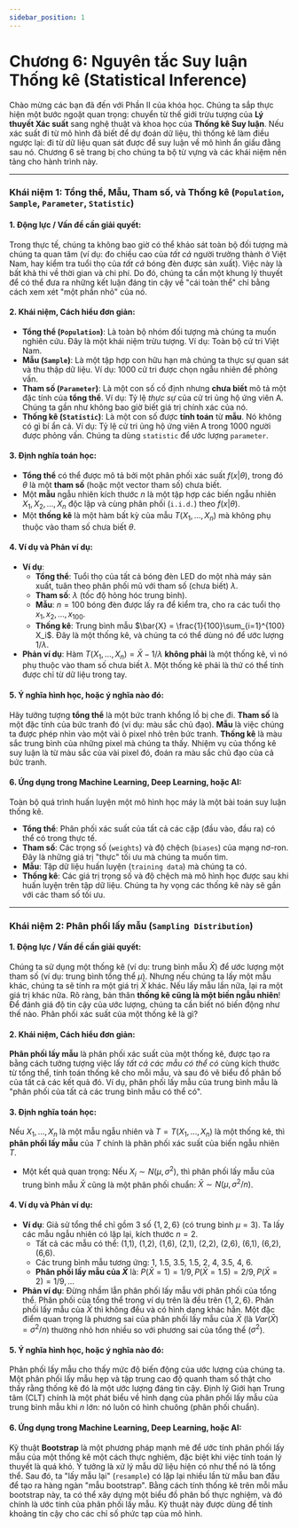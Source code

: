 ```yaml
---
sidebar_position: 1
---
```


# Chương 6: Nguyên tắc Suy luận Thống kê (Statistical Inference)

Chào mừng các bạn đã đến với Phần II của khóa học. Chúng ta sắp thực hiện một bước ngoặt quan trọng: chuyển từ thế giới trừu tượng của **Lý thuyết Xác suất** sang nghệ thuật và khoa học của **Thống kê Suy luận**. Nếu xác suất đi từ mô hình đã biết để dự đoán dữ liệu, thì thống kê làm điều ngược lại: đi từ dữ liệu quan sát được để suy luận về mô hình ẩn giấu đằng sau nó. Chương 6 sẽ trang bị cho chúng ta bộ từ vựng và các khái niệm nền tảng cho hành trình này.

---

### **Khái niệm 1: Tổng thể, Mẫu, Tham số, và Thống kê (`Population`, `Sample`, `Parameter`, `Statistic`)**

#### 1. Động lực / Vấn đề cần giải quyết:
Trong thực tế, chúng ta không bao giờ có thể khảo sát toàn bộ đối tượng mà chúng ta quan tâm (ví dụ: đo chiều cao của *tất cả* người trưởng thành ở Việt Nam, hay kiểm tra tuổi thọ của *tất cả* bóng đèn được sản xuất). Việc này là bất khả thi về thời gian và chi phí. Do đó, chúng ta cần một khung lý thuyết để có thể đưa ra những kết luận đáng tin cậy về "cái toàn thể" chỉ bằng cách xem xét "một phần nhỏ" của nó.

#### 2. Khái niệm, Cách hiểu đơn giản:
* **Tổng thể (`Population`)**: Là toàn bộ nhóm đối tượng mà chúng ta muốn nghiên cứu. Đây là một khái niệm trừu tượng. Ví dụ: Toàn bộ cử tri Việt Nam.
* **Mẫu (`Sample`)**: Là một tập hợp con hữu hạn mà chúng ta thực sự quan sát và thu thập dữ liệu. Ví dụ: 1000 cử tri được chọn ngẫu nhiên để phỏng vấn.
* **Tham số (`Parameter`)**: Là một con số cố định nhưng **chưa biết** mô tả một đặc tính của **tổng thể**. Ví dụ: Tỷ lệ *thực sự* của cử tri ủng hộ ứng viên A. Chúng ta gần như không bao giờ biết giá trị chính xác của nó.
* **Thống kê (`Statistic`)**: Là một con số được **tính toán** từ **mẫu**. Nó không có gì bí ẩn cả. Ví dụ: Tỷ lệ cử tri ủng hộ ứng viên A trong 1000 người được phỏng vấn. Chúng ta dùng `statistic` để ước lượng `parameter`.

#### 3. Định nghĩa toán học:
* **Tổng thể** có thể được mô tả bởi một phân phối xác suất $f(x | \theta)$, trong đó $\theta$ là một **tham số** (hoặc một vector tham số) chưa biết.
* Một **mẫu** ngẫu nhiên kích thước $n$ là một tập hợp các biến ngẫu nhiên $X_1, X_2, ..., X_n$ độc lập và cùng phân phối (`i.i.d.`) theo $f(x | \theta)$.
* Một **thống kê** là một hàm bất kỳ của mẫu $T(X_1, ..., X_n)$ mà không phụ thuộc vào tham số chưa biết $\theta$.

#### 4. Ví dụ và Phản ví dụ:
* **Ví dụ**:
    * **Tổng thể**: Tuổi thọ của tất cả bóng đèn LED do một nhà máy sản xuất, tuân theo phân phối mũ với tham số (chưa biết) $\lambda$.
    * **Tham số**: $\lambda$ (tốc độ hỏng hóc trung bình).
    * **Mẫu**: $n=100$ bóng đèn được lấy ra để kiểm tra, cho ra các tuổi thọ $x_1, x_2, ..., x_{100}$.
    * **Thống kê**: Trung bình mẫu $\bar{X} = \frac{1}{100}\sum_{i=1}^{100} X_i$. Đây là một thống kê, và chúng ta có thể dùng nó để ước lượng $1/\lambda$.
* **Phản ví dụ**: Hàm $T(X_1, ..., X_n) = \bar{X} - 1/\lambda$ **không phải** là một thống kê, vì nó phụ thuộc vào tham số chưa biết $\lambda$. Một thống kê phải là thứ có thể tính được chỉ từ dữ liệu trong tay.

#### 5. Ý nghĩa hình học, hoặc ý nghĩa nào đó:
Hãy tưởng tượng **tổng thể** là một bức tranh khổng lồ bị che đi. **Tham số** là một đặc tính của bức tranh đó (ví dụ: màu sắc chủ đạo). **Mẫu** là việc chúng ta được phép nhìn vào một vài ô pixel nhỏ trên bức tranh. **Thống kê** là màu sắc trung bình của những pixel mà chúng ta thấy. Nhiệm vụ của thống kê suy luận là từ màu sắc của vài pixel đó, đoán ra màu sắc chủ đạo của cả bức tranh.

#### 6. Ứng dụng trong Machine Learning, Deep Learning, hoặc AI:
Toàn bộ quá trình huấn luyện một mô hình học máy là một bài toán suy luận thống kê.
* **Tổng thể**: Phân phối xác suất của tất cả các cặp (đầu vào, đầu ra) có thể có trong thực tế.
* **Tham số**: Các trọng số (`weights`) và độ chệch (`biases`) của mạng nơ-ron. Đây là những giá trị "thực" tối ưu mà chúng ta muốn tìm.
* **Mẫu**: Tập dữ liệu huấn luyện (`training data`) mà chúng ta có.
* **Thống kê**: Các giá trị trọng số và độ chệch mà mô hình học được sau khi huấn luyện trên tập dữ liệu. Chúng ta hy vọng các thống kê này sẽ gần với các tham số tối ưu.

---

### **Khái niệm 2: Phân phối lấy mẫu (`Sampling Distribution`)**

#### 1. Động lực / Vấn đề cần giải quyết:
Chúng ta sử dụng một thống kê (ví dụ: trung bình mẫu $\bar{X}$) để ước lượng một tham số (ví dụ: trung bình tổng thể $\mu$). Nhưng nếu chúng ta lấy một mẫu khác, chúng ta sẽ tính ra một giá trị $\bar{X}$ khác. Nếu lấy mẫu lần nữa, lại ra một giá trị khác nữa. Rõ ràng, bản thân **thống kê cũng là một biến ngẫu nhiên**! Để đánh giá độ tin cậy của ước lượng, chúng ta cần biết nó biến động như thế nào. Phân phối xác suất của một thống kê là gì?

#### 2. Khái niệm, Cách hiểu đơn giản:
**Phân phối lấy mẫu** là phân phối xác suất của một thống kê, được tạo ra bằng cách tưởng tượng việc lấy *tất cả các mẫu có thể có* cùng kích thước từ tổng thể, tính toán thống kê cho mỗi mẫu, và sau đó vẽ biểu đồ phân bố của tất cả các kết quả đó. Ví dụ, phân phối lấy mẫu của trung bình mẫu là "phân phối của tất cả các trung bình mẫu có thể có".

#### 3. Định nghĩa toán học:
Nếu $X_1, ..., X_n$ là một mẫu ngẫu nhiên và $T = T(X_1, ..., X_n)$ là một thống kê, thì **phân phối lấy mẫu** của $T$ chính là phân phối xác suất của biến ngẫu nhiên $T$.
* Một kết quả quan trọng: Nếu $X_i \sim N(\mu, \sigma^2)$, thì phân phối lấy mẫu của trung bình mẫu $\bar{X}$ cũng là một phân phối chuẩn: $\bar{X} \sim N(\mu, \sigma^2/n)$.

#### 4. Ví dụ và Phản ví dụ:
* **Ví dụ**: Giả sử tổng thể chỉ gồm 3 số $\{1, 2, 6\}$ (có trung bình $\mu = 3$). Ta lấy các mẫu ngẫu nhiên có lặp lại, kích thước $n=2$.
    * Tất cả các mẫu có thể: (1,1), (1,2), (1,6), (2,1), (2,2), (2,6), (6,1), (6,2), (6,6).
    * Các trung bình mẫu tương ứng: 1, 1.5, 3.5, 1.5, 2, 4, 3.5, 4, 6.
    * **Phân phối lấy mẫu của $\bar{X}$** là: $P(\bar{X}=1)=1/9, P(\bar{X}=1.5)=2/9, P(\bar{X}=2)=1/9, ...$
* **Phản ví dụ**: Đừng nhầm lẫn phân phối lấy mẫu với phân phối của tổng thể. Phân phối của tổng thể trong ví dụ trên là đều trên $\{1, 2, 6\}$. Phân phối lấy mẫu của $\bar{X}$ thì không đều và có hình dạng khác hẳn. Một đặc điểm quan trọng là phương sai của phân phối lấy mẫu của $\bar{X}$ (là $Var(\bar{X}) = \sigma^2/n$) thường nhỏ hơn nhiều so với phương sai của tổng thể ($\sigma^2$).

#### 5. Ý nghĩa hình học, hoặc ý nghĩa nào đó:
Phân phối lấy mẫu cho thấy mức độ biến động của ước lượng của chúng ta. Một phân phối lấy mẫu hẹp và tập trung cao độ quanh tham số thật cho thấy rằng thống kê đó là một ước lượng đáng tin cậy. Định lý Giới hạn Trung tâm (CLT) chính là một phát biểu về hình dạng của phân phối lấy mẫu của trung bình mẫu khi $n$ lớn: nó luôn có hình chuông (phân phối chuẩn). 

#### 6. Ứng dụng trong Machine Learning, Deep Learning, hoặc AI:
Kỹ thuật **Bootstrap** là một phương pháp mạnh mẽ để ước tính phân phối lấy mẫu của một thống kê một cách thực nghiệm, đặc biệt khi việc tính toán lý thuyết là quá khó. Ý tưởng là xử lý mẫu dữ liệu hiện có như thể nó là tổng thể. Sau đó, ta "lấy mẫu lại" (`resample`) có lặp lại nhiều lần từ mẫu ban đầu để tạo ra hàng ngàn "mẫu bootstrap". Bằng cách tính thống kê trên mỗi mẫu bootstrap này, ta có thể xây dựng một biểu đồ phân bố thực nghiệm, và đó chính là ước tính của phân phối lấy mẫu. Kỹ thuật này được dùng để tính khoảng tin cậy cho các chỉ số phức tạp của mô hình.